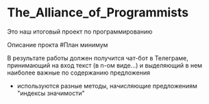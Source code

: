 # The_Alliance_of_Programmists
Это наш итоговый проект по программированию

Описание прокта
#План минимум 

В результате работы должен получится чат-бот в Телеграме, принимающий на вход текст (в n-ом виде...) и выделяющий в нем наиболее важные по содержанию предложения
- используются разные методы, начисляющие предложениям "индексы значимости"
